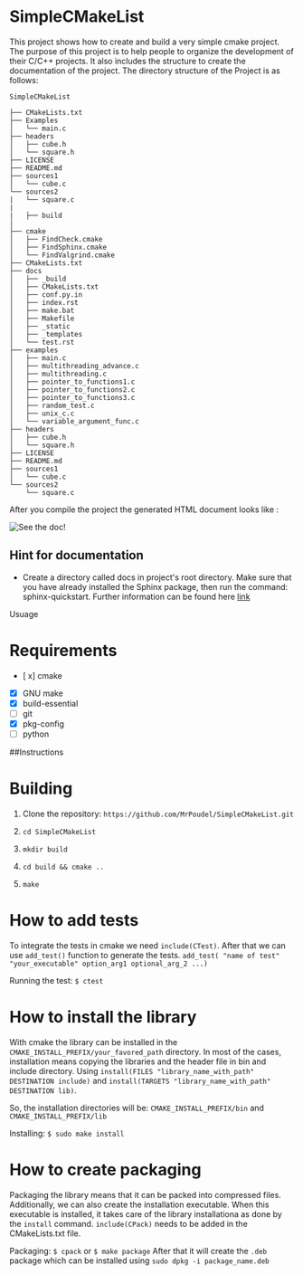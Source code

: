 # SimpleCMakeList
This project shows how to create and build a very simple cmake project. The purpose of this project is to help people to organize the development of their C/C++ projects. It also includes the structure to create the documentation of the project. 
The directory structure of the Project is as follows:

```
SimpleCMakeList

├── CMakeLists.txt
├── Examples
│   └── main.c
├── headers
│   ├── cube.h
│   └── square.h
├── LICENSE
├── README.md
├── sources1
│   └── cube.c
└── sources2
|   └── square.c
|
|   ├── build
│   
├── cmake
│   ├── FindCheck.cmake
│   ├── FindSphinx.cmake
│   └── FindValgrind.cmake
├── CMakeLists.txt
├── docs
│   ├── _build
│   ├── CMakeLists.txt
│   ├── conf.py.in
│   ├── index.rst
│   ├── make.bat
│   ├── Makefile
│   ├── _static
│   ├── _templates
│   └── test.rst
├── examples
│   ├── main.c
│   ├── multithreading_advance.c
│   ├── multithreading.c
│   ├── pointer_to_functions1.c
│   ├── pointer_to_functions2.c
│   ├── pointer_to_functions3.c
│   ├── random_test.c
│   ├── unix_c.c
│   └── variable_argument_func.c
├── headers
│   ├── cube.h
│   └── square.h
├── LICENSE
├── README.md
├── sources1
│   └── cube.c
└── sources2
    └── square.c

```

After you compile the project the generated HTML document looks like :

![See the doc!](https://github.com/MrPoudel/SimpleCMakeList/tree/master/docs/img/Screenshot_2018-11-16.png)

## Hint for documentation
- Create a directory called docs in project's root directory. Make sure that you have already installed the Sphinx package, then run the command: sphinx-quickstart. Further information can be found here [link](https://eb2.co/blog/2012/03/sphinx-and-cmake-beautiful-documentation-for-c---projects/)

Usuage

# Requirements

- [  x] cmake
- [x] GNU make
- [x] build-essential
- [ ] git
- [x] pkg-config 
- [ ] python

##Instructions

# Building

1. Clone the repository: `https://github.com/MrPoudel/SimpleCMakeList.git` 

2. `cd SimpleCMakeList`

3. `mkdir build`

4. `cd build && cmake ..`

5. `make`

# How to add tests

To integrate the tests in cmake we need `include(CTest)`. After that we can use `add_test()` function to generate the tests.
`add_test( "name of test" "your_executable" option_arg1 optional_arg_2 ...)`

Running the test: `$ ctest`

# How to install the library 

With cmake the library can be installed in the `CMAKE_INSTALL_PREFIX/your_favored_path` directory. In most of the cases, installation means copying the libraries and the header file in bin and include directory. Using `install(FILES "library_name_with_path" DESTINATION include)` and 
`install(TARGETS "library_name_with_path" DESTINATION lib)`.

So, the installation directories will be:
`CMAKE_INSTALL_PREFIX/bin` and `CMAKE_INSTALL_PREFIX/lib`

Installing:
`$ sudo make install`

# How to create packaging

Packaging the library means that it can be packed into compressed files. Additionally, we can also create the installation executable. When this executable is installed, it takes care of the library installationa as done by the `install` command.
`include(CPack)` needs to be added in the CMakeLists.txt file.

Packaging:
`$ cpack` or `$ make package`
After that it will create the `.deb` package which can be installed using `sudo dpkg -i package_name.deb`


